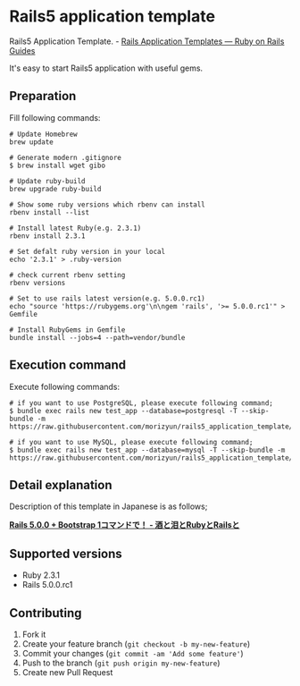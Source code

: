 # Rails5 application template

Rails5 Application Template. - [Rails Application Templates — Ruby on Rails Guides](http://guides.rubyonrails.org/rails_application_templates.html)

It's easy to start Rails5 application with useful gems.

## Preparation

Fill following commands:

```
# Update Homebrew
brew update

# Generate modern .gitignore
$ brew install wget gibo

# Update ruby-build
brew upgrade ruby-build

# Show some ruby versions which rbenv can install
rbenv install --list

# Install latest Ruby(e.g. 2.3.1)
rbenv install 2.3.1

# Set defalt ruby version in your local
echo '2.3.1' > .ruby-version

# check current rbenv setting
rbenv versions

# Set to use rails latest version(e.g. 5.0.0.rc1)
echo "source 'https://rubygems.org'\n\ngem 'rails', '>= 5.0.0.rc1'" > Gemfile

# Install RubyGems in Gemfile
bundle install --jobs=4 --path=vendor/bundle
```

## Execution command

Execute following commands:

```
# if you want to use PostgreSQL, please execute following command;
$ bundle exec rails new test_app --database=postgresql -T --skip-bundle -m https://raw.githubusercontent.com/morizyun/rails5_application_template/master/app_template.rb

# if you want to use MySQL, please execute following command;
$ bundle exec rails new test_app --database=mysql -T --skip-bundle -m https://raw.githubusercontent.com/morizyun/rails5_application_template/master/app_template.rb
```

## Detail explanation

Description of this template in Japanese is as follows;

**[Rails 5.0.0 + Bootstrap 1コマンドで！ - 酒と泪とRubyとRailsと](http://morizyun.github.io/blog/rails5-application-templates/)**

## Supported versions

- Ruby 2.3.1
- Rails 5.0.0.rc1

## Contributing

1. Fork it
2. Create your feature branch (`git checkout -b my-new-feature`)
3. Commit your changes (`git commit -am 'Add some feature'`)
4. Push to the branch (`git push origin my-new-feature`)
5. Create new Pull Request
